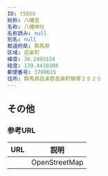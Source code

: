 ```yaml
---
ID: t5D5X
総称: 八幡宮
名称: 八幡神社
名称読み: null
別名: null
都道府県: 群馬県
区域: 邑楽町
緯度: 36.2493124
経度: 139.4410308
郵便番号: 3700615
住所: 群馬県邑楽郡邑楽町篠塚２８２０
---
```


## その他

### 参考URL

| URL | 説明          |
| --- | ------------- |
|     | OpenStreetMap |
